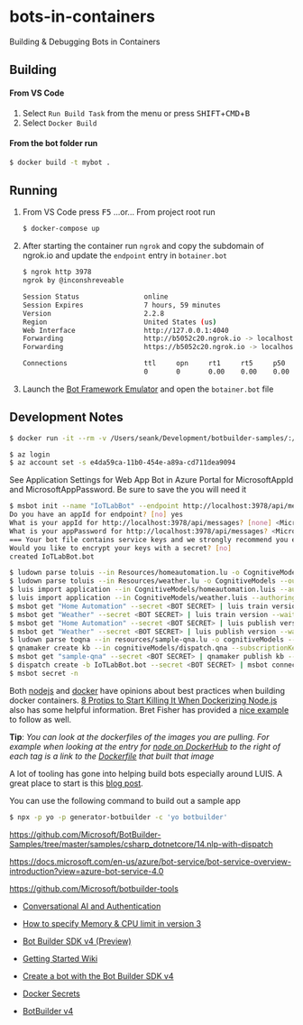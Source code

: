 # bots-in-containers

Building &amp; Debugging Bots in Containers

## Building

#### From VS Code

1. Select ```Run Build Task``` from the menu or press <kbd>SHIFT</kbd>+<kbd>CMD</kbd>+<kbd>B</kbd>
2. Select ```Docker Build```

#### From the bot folder run

```bash
$ docker build -t mybot .
```

## Running

1. From VS Code press <kbd>F5</kbd>
   ...or...
   From project root run
   ```bash
   $ docker-compose up
   ```

2. After starting the container run ```ngrok``` and copy the subdomain of ngrok.io and update the ```endpoint``` entry in ```botainer.bot```
   ```bash
   $ ngrok http 3978
   ngrok by @inconshreveable                                                                                   (Ctrl+C to quit)

   Session Status                online
   Session Expires               7 hours, 59 minutes
   Version                       2.2.8
   Region                        United States (us)
   Web Interface                 http://127.0.0.1:4040
   Forwarding                    http://b5052c20.ngrok.io -> localhost:3978
   Forwarding                    https://b5052c20.ngrok.io -> localhost:3978

   Connections                   ttl     opn     rt1     rt5     p50     p90
                                 0       0       0.00    0.00    0.00    0.00
   ```

3. Launch the [Bot Framework Emulator](https://github.com/Microsoft/BotFramework-Emulator/wiki) and open the ```botainer.bot``` file

## Development Notes

```bash
$ docker run -it --rm -v /Users/seank/Development/botbuilder-samples/:/root/botbuilder-samples bot-tools /bin/bash
```

```bash
$ az login
$ az account set -s e4da59ca-11b0-454e-a89a-cd711dea9094
```

See Application Settings for Web App Bot in Azure Portal for MicrosoftAppId and MicrosoftAppPassword. Be sure to save the <BOT SECRET> you will need it

```bash
$ msbot init --name "IoTLabBot" --endpoint http://localhost:3978/api/messages
Do you have an appId for endpoint? [no] yes
What is your appId for http://localhost:3978/api/messages? [none] <MicrosoftAppId>
What is your appPassword for http://localhost:3978/api/messages? <MicrosoftAppPassword>
=== Your bot file contains service keys and we strongly recommend you encrypt them to keep them safe. ===
Would you like to encrypt your keys with a secret? [no]
created IoTLabBot.bot

$ ludown parse toluis --in Resources/homeautomation.lu -o CognitiveModels --out homeautomation.luis -n "Home Automation" -d "Home Automation LUIS application - Bot Builder Samples" --verbose
$ ludown parse toluis --in Resources/weather.lu -o CognitiveModels --out weather.luis -n Weather -d "Weather LUIS application - Bot Builder Samples" --verbose
$ luis import application --in CognitiveModels/homeautomation.luis --authoringKey <LUIS-AUTHORING-KEY> --region <LUIS-AUTHORING-REGION> --msbot | msbot connect luis --stdin --secret <BOT SECRET>
$ luis import application --in CognitiveModels/weather.luis --authoringKey <LUIS-AUTHORING-KEY> --region <LUIS-AUTHORING-REGION> --msbot | msbot connect luis --stdin --secret <BOT SECRET>
$ msbot get "Home Automation" --secret <BOT SECRET> | luis train version --wait --stdin
$ msbot get "Weather" --secret <BOT SECRET> | luis train version --wait --stdin
$ msbot get "Home Automation" --secret <BOT SECRET> | luis publish version --wait --stdin
$ msbot get "Weather" --secret <BOT SECRET> | luis publish version --wait --stdin
$ ludown parse toqna --in resources/sample-qna.lu -o cognitiveModels --out dispatch.qna --verbose
$ qnamaker create kb --in cognitiveModels/dispatch.qna --subscriptionKey <QNA-MAKER-SUBSCRIPTION-KEY> --msbot | msbot connect qna --stdin --secret <BOT SECRET>
$ msbot get "sample-qna" --secret <BOT SECRET> | qnamaker publish kb --stdin
$ dispatch create -b IoTLabBot.bot --secret <BOT SECRET> | msbot connect dispatch --stdin --secret <BOT SECRET>
$ msbot secret -n
```



Both [nodejs](https://github.com/nodejs/docker-node/blob/master/docs/BestPractices.md) and [docker](https://docs.docker.com/develop/develop-images/dockerfile_best-practices/) have opinions about best practices when building docker containers. [8 Protips to Start Killing It When Dockerizing Node.js](https://nodesource.com/blog/8-protips-to-start-killing-it-when-dockerizing-node-js/) also has some helpful information. Bret Fisher has provided a [nice example](https://github.com/BretFisher/node-docker-good-defaults) to follow as well.

**Tip**: _You can look at the dockerfiles of the images you are pulling. For example when looking at the entry for [node on DockerHub](https://hub.docker.com/_/node/) to the right of each tag is a link to the [Dockerfile](https://github.com/nodejs/docker-node/blob/2ecc9e8579f519ae3d267b5b497b8c04d6c7040d/10/alpine/Dockerfile) that built that image_

A lot of tooling has gone into helping build bots especially around LUIS. A great place to start is this [blog post](https://aka.ms/luis-notes).

You can use the following command to build out a sample app

```bash
$ npx -p yo -p generator-botbuilder -c 'yo botbuilder'
```

https://github.com/Microsoft/BotBuilder-Samples/tree/master/samples/csharp_dotnetcore/14.nlp-with-dispatch

https://docs.microsoft.com/en-us/azure/bot-service/bot-service-overview-introduction?view=azure-bot-service-4.0

https://github.com/Microsoft/botbuilder-tools

- [Conversational AI and Authentication](https://channel9.msdn.com/Shows/AI-Show/Conversational-AI-and-Authentication)

- [How to specify Memory & CPU limit in version 3](https://github.com/docker/compose/issues/4513)
- [Bot Builder SDK v4 (Preview)](https://github.com/microsoft/botbuilder-js)
- [Getting Started Wiki](https://github.com/Microsoft/botbuilder-js/wiki#getting-started)
- [Create a bot with the Bot Builder SDK v4](https://docs.microsoft.com/en-us/azure/bot-service/javascript/bot-builder-javascript-quickstart?view=azure-bot-service-4.0)

- [Docker Secrets](https://stackoverflow.com/questions/42139605/how-do-you-manage-secret-values-with-docker-compose-v3-1)
- [BotBuilder v4](https://docs.microsoft.com/en-us/azure/bot-service/bot-builder-create-templates?view=azure-bot-service-4.0)
